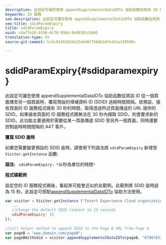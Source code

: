 ```yaml
---
description: 此設定可讓您使用 appendSupplementalDataIDTo 協助函數從將該 ID 從一個頁面傳至另一個頁面時，覆寫預設的增補資料 ID (SDID) 過期時間間隔。依預設，接收頁面的 ID 服務程式碼有 30 秒的時間，取得透過所述頁面傳送的 URL 提供的 SDID。如果接收頁面的 ID 服務程式碼無法在 30 秒內擷取 SDID，則會要求新的 SDID。此功能主要適用於需要從某一頁面傳遞 SDID 至另外一個頁面，同時還要控制逾時時間間隔的 A4T 客戶。
keywords: ID 服務
seo-description: 此設定可讓您使用 appendSupplementalDataIDTo 協助函數從將該 ID 從一個頁面傳至另一個頁面時，覆寫預設的增補資料 ID (SDID) 過期時間間隔。依預設，接收頁面的 ID 服務程式碼有 30 秒的時間，取得透過所述頁面傳送的 URL 提供的 SDID。如果接收頁面的 ID 服務程式碼無法在 30 秒內擷取 SDID，則會要求新的 SDID。此功能主要適用於需要從某一頁面傳遞 SDID 至另外一個頁面，同時還要控制逾時時間間隔的 A4T 客戶。
seo-title: sdidParamExpiry
title: sdidParamExpiry
uuid: cdaf7e2d-b196-4c70-936d-8a98191cbb85
translation-type: ht
source-git-commit: bc5c81455023e22e64877bb861dfe141e158599c

---
```



# sdidParamExpiry{#sdidparamexpiry}

此設定可讓您使用 appendSupplementalDataIDTo 協助函數從將該 ID 從一個頁面傳至另一個頁面時，覆寫預設的增補資料 ID (SDID) 過期時間間隔。依預設，接收頁面的 ID 服務程式碼有 30 秒的時間，取得透過所述頁面傳送的 URL 提供的 SDID。如果接收頁面的 ID 服務程式碼無法在 30 秒內擷取 SDID，則會要求新的 SDID。此功能主要適用於需要從某一頁面傳遞 SDID 至另外一個頁面，同時還要控制逾時時間間隔的 A4T 客戶。

**覆寫 SDID 逾時**

如果您需要變更預設的 SDID 逾時，請使用下列語法將 `sdidParamExpiry` 新增至 `Visitor.getInstance` 函數:

**語法:** ` sdidParamExpiry: *`以秒為單位的時間`*`

**程式碼範例**

設定您的 ID 服務程式碼後，看起來可能會近似於此範例。此範例將 SDID 逾時設為 15 秒。此設定可搭配[appendSupplementalDataIDTo](../../library/get-set/appendsupplementaldataidto.md#reference-65d09de6fde0418f8c62fa79304a755d) 協助方法使用。

```js
var visitor = Visitor.getInstance ("Insert Experience Cloud organization ID here",{ 
   ... 
   //Change the default SDID timeout to 15 seconds 
   sdidParamExpiry: 15 
}); 
 
//Call helper method to append SDID to the Page B URL from Page A 
var pageB = "www.domain.com/pageB"; 
var pageBWithSdid = visitor.appendSupplementalDataIDTo(pageB, "67987653465787219"); 
```

